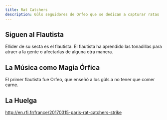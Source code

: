 ```yaml
---
title: Rat Catchers
description: Gûls seguidores de Orfeo que se dedican a capturar ratas
---
```


## Siguen al Flautista
Ellíder de su secta es el flautista. El flautista ha aprendido las tonadillas para atraer a la gente o afectarlas de alguna otra manera.

## La Música como Magia Órfica

El primer flautista fue Orfeo, que enseñó a los gûls a no tener que comer carne.

## La Huelga

http://en.rfi.fr/france/20170315-paris-rat-catchers-strike